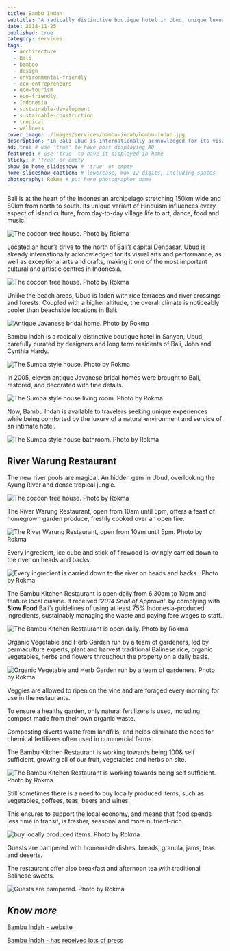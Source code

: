 ```yaml
---
title: Bambu Indah
subtitle: "A radically distinctive boutique hotel in Ubud, unique luxury experience in a lush natural environment. Dense tropical jungle and river pools."
date: 2018-11-25
published: true
category: services
tags:
  - architecture
  - Bali
  - bamboo
  - design
  - environmental-friendly
  - eco-entrepreneurs
  - eco-tourism
  - eco-friendly
  - Indonesia
  - sustainable-development
  - sustainable-construction
  - tropical
  - wellness
cover_image: ./images/services/bambu-indah/bambu-indah.jpg
description: "In Bali Ubud is internationally acknowledged for its visual arts, performances and crafts, making it an atractive cultural and artistic centres in Indonesia." # max 160 digits cos dunno how to trim it, yet......
ad: true # use 'true' to have post displaying AD
featured: # use 'true' to have it displayed in home
sticky: # 'true' or empty
show_in_home_slideshow: # 'true' or empty
home_slideshow_caption: # lowercase, max 12 digits, including spaces
photography: Rokma # put here photographer name
---
```



Bali is  at the heart of the Indonesian archipelago stretching 150km wide and 80km from north to south. Its unique variant of Hinduism influences every aspect of island culture, from day-to-day village life to art, dance, food and music.

![The cocoon tree house. Photo by Rokma](./images/services/bambu-indah/bambu-indah-05.jpg)

Located an hour’s drive to the north of Bali’s capital Denpasar, Ubud is already internationally acknowledged for its visual arts and performance, as well as exceptional arts and crafts, making it one of the most important cultural and artistic centres in Indonesia.

![The cocoon tree house. Photo by Rokma](./images/services/bambu-indah/bambu-indah-06.jpg)

Unlike the beach areas, Ubud is laden with rice terraces and river crossings and forests. Coupled with a higher altitude, the overall climate is noticeably cooler than beachside locations in Bali.

![Antique Javanese bridal home. Photo by Rokma](./images/services/bambu-indah/bambu-indah-07.jpg)

Bambu Indah is a radically distinctive boutique hotel in Sanyan, Ubud, carefully curated by designers and long term residents of Bali, John and Cynthia Hardy.

![The Sumba style house. Photo by Rokma](./images/services/bambu-indah/bambu-indah-11.jpg)

In 2005, eleven antique Javanese bridal homes were brought to Bali, restored, and decorated with fine details.

![The Sumba style house living room. Photo by Rokma](./images/services/bambu-indah/bambu-indah-12.jpg)

Now, Bambu Indah is available to travelers seeking unique experiences while being comforted by the luxury of a natural environment and service of an intimate hotel.

![The Sumba style house bathroom. Photo by Rokma](./images/services/bambu-indah/bambu-indah-13.jpg)



## River Warung Restaurant

The new river pools are magical. An hidden gem in Ubud, overlooking the Ayung River and dense tropical jungle.

![The cocoon tree house. Photo by Rokma](./images/services/bambu-indah/bambu-indah-10.jpg)

The River Warung Restaurant, open from 10am until 5pm, offers a feast of homegrown garden produce, freshly cooked over an open fire.

![The River Warung Restaurant, open from 10am until 5pm. Photo by Rokma](./images/services/bambu-indah/bambu-indah-03.jpg)

Every ingredient, ice cube and stick of firewood is lovingly carried down to the river on heads and backs.

![Every ingredient is carried down to the river on heads and backs.. Photo by Rokma](./images/services/bambu-indah/bambu-indah-02.jpg)

The Bambu Kitchen Restaurant is open daily from 6.30am to 10pm and feature local cuisine. It received _'2014 Snail of Approval'_ by complying with **Slow Food** Bali’s guidelines of using at least 75% Indonesia-produced ingredients, sustainably managing the waste and paying fare wages to staff.

![The Bambu Kitchen Restaurant is open daily. Photo by Rokma](./images/services/bambu-indah/bambu-indah-08.jpg)

Organic Vegetable and Herb Garden run by a team of gardeners, led by permaculture experts, plant and harvest traditional Balinese rice, organic vegetables, herbs and flowers throughout the property on a daily basis.

![Organic Vegetable and Herb Garden run by a team of gardeners. Photo by Rokma](./images/services/bambu-indah/bambu-indah-09.jpg)


Veggies are allowed to ripen on the vine and are foraged every morning for use in the restaurants.

To ensure a healthy garden, only natural fertilizers is used, including compost made from their own organic waste.

Composting diverts waste from landfills, and helps eliminate the need for chemical fertilizers often used in commercial farms.

The Bambu Kitchen Restaurant is working towards being 100& self sufficient, growing all of our fruit, vegetables and herbs on site.


![The Bambu Kitchen Restaurant is working towards being self sufficient. Photo by Rokma](./images/services/bambu-indah/bambu-indah-14.jpg)

Still sometimes there is a need to buy locally produced items, such as vegetables, coffees, teas, beers and wines.

This ensures to support the local economy, and means that food spends less time in transit, is fresher, seasonal and more nutrient-rich.


![buy locally produced items. Photo by Rokma](./images/services/bambu-indah/bambu-indah-15.jpg)


Guests are pampered with homemade dishes, breads, granola, jams, teas and deserts.

The restaurant offer also breakfast and afternoon tea with traditional Balinese sweets.

![Guests are pampered. Photo by Rokma](./images/services/bambu-indah/bambu-indah-16.jpg)



## **_Know more_**

[Bambu Indah -  website](http://bambuindah.com/)

[Bambu Indah - has received lots of press](http://bambuindah.com/press/)
